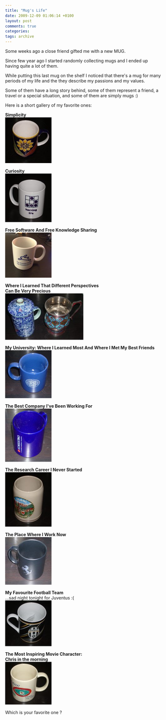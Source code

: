 ```yaml
---
title: "Mug's Life"
date: 2009-12-09 01:06:14 +0100
layout: post
comments: true
categories:
tags: archive
---
```


Some weeks ago a close friend gifted me with a new MUG.

Since few year ago I started randomly collecting mugs and I ended up having quite a lot of them.

While putting this last mug on the shelf I noticed that there's a mug for many periods of my life and the they describe my passions and my values.

Some of them have a long story behind, some of them represent a friend, a travel or a special situation, and some of them are simply mugs :)

Here is a short gallery of my favorite ones:

**Simplicity**  
 [![mug_s_00_Simplicity.jpg](/assets/images/posts_2009_mugs/mug_s_00_Simplicity.jpg)](/assets/images/posts_2009_mugs/mug_00_Simplicity.jpg)


**Curiosity**  
[![mug_s_01_Curiosity.jpg](/assets/images/posts_2009_mugs/mug_s_01_Curiosity.jpg)](/assets/images/posts_2009_mugs/mug_01_Curiosity.jpg)


**Free Software And Free Knowledge Sharing**  
[![mug_s_09_FreeSoftwareFreeKnowledgeSharing.jpg](/assets/images/posts_2009_mugs/mug_s_09_FreeSoftwareFreeKnowledgeSharing.jpg)](/assets/images/posts_2009_mugs/mug_09_FreeSoftwareFreeKnowledgeSharing.jpg)

**Where I Learned That Different Perspectives   
Can Be Very Precious**     
[![mug_s_02_WhereILearnedThatDifferentPerspectivesCanBeVeryPrecious.jpg](/assets/images/posts_2009_mugs/mug_s_02_WhereILearnedThatDifferentPerspectivesCanBeVeryPrecious.jpg)](/assets/images/posts_2009_mugs/mug_02_WhereILearnedThatDifferentPerspectivesCanBeVeryPrecious.jpg)

**My University: Where I Learned Most And Where I Met My Best Friends**  
[![mug_s_03_ThePlaceWhereILearnedMost.jpg](/assets/images/posts_2009_mugs/mug_s_03_ThePlaceWhereILearnedMost.jpg)](/assets/images/posts_2009_mugs/mug_03_ThePlaceWhereILearnedMost.jpg)

**The Best Company I've Been Working For**     
[![mug_s_04_TheBestCompanyIVeBeenWorkingFor.jpg](/assets/images/posts_2009_mugs/mug_s_04_TheBestCompanyIVeBeenWorkingFor.jpg)](/assets/images/posts_2009_mugs/mug_04_TheBestCompanyIVeBeenWorkingFor.jpg)

**The Research Career I Never Started**  
[![TheResearchCareerINeverStarted(LostOpportunities).jpg](/assets/images/posts_2009_mugs/mug_s_05_TheResearchCareerINeverStarted(LostOpportunities).jpg) ](/assets/images/posts_2009_mugs/mug_05_TheResearchCareerINeverStarted(LostOpportunities).jpg)

**The Place Where I Work Now**  
[![mug_s_06_ThePlaceWhereIWorkNow.jpg](/assets/images/posts_2009_mugs/mug_s_06_ThePlaceWhereIWorkNow.jpg)](/content/mugs/mug_06_ThePlaceWhereIWorkNow.jpg)

**My Favourite Football Team**  
...sad night tonight for Juventus :(  
[![mug_s_07_MyFavouriteFootballTeam.jpg](/assets/images/posts_2009_mugs/mug_s_07_MyFavouriteFootballTeam.jpg)]( /assets/images/posts_2009_mugs/mug_07_MyFavouriteFootballTeam.jpg)

**The Most Inspiring Movie Character:   
Chris in the morning**     
[![mug_s_08_TheMostInspiringMovieCharacter.jpg](/assets/images/posts_2009_mugs/mug_s_08_TheMostInspiringMovieCharacter.jpg)](/assets/images/posts_2009_mugs/mug_08_TheMostInspiringMovieCharacter.jpg)

 Which is your favorite one ?

